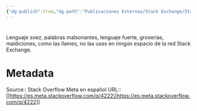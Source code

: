 ```yaml
---
{"dg-publish":true,"dg-path":"Publicaciones Externas/Stack Exchange/Stack Overflow en español/Stack Overflow en español Meta/es.meta.stackoverflow.com-4222.md","permalink":"/publicaciones-externas/stack-exchange/stack-overflow-en-espanol/stack-overflow-en-espanol-meta/es-meta-stackoverflow-com-4222/","hide":true,"noteIcon":"\"0\"","created":"2024-04-03T12:49:10.511-06:00","updated":"2024-04-05T16:44:04.145-06:00"}
---
```


# 

Lenguaje soez, palabras malsonantes, lenguaje fuerte, groserías, maldiciones, como las llames, no las uses en ningún espacio de la red Stack Exchange.

# Metadata
Source:: Stack Overflow Meta en español
URL:: [[https://es.meta.stackoverflow.com/q/4222\|https://es.meta.stackoverflow.com/q/4222]]

